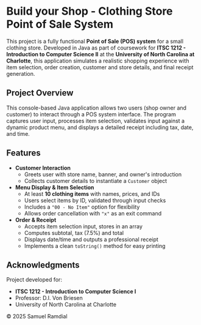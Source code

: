 # Build your Shop - Clothing Store Point of Sale System 
This project is a fully functional **Point of Sale (POS) system** for a small clothing store. Developed in Java as part of coursework for **ITSC 1212 - Introduction to Computer Science II** at the **University of North Carolina at Charlotte**, this application simulates a realistic shopping experience with item selection, order creation, customer and store details, and final receipt generation. 
## Project Overview 
This console-based Java application allows two users (shop owner and customer) to interact through a POS system interface. The program captures user input, processes item selection, validates input against a dynamic product menu, and displays a detailed receipt including tax, date, and time. 
## Features 
- **Customer Interaction**
  - Greets user with store name, banner, and owner's introduction
  - Collects customer details to instantiate a `Customer` object
- **Menu Display & Item Selection**
  - At least **10 clothing items** with names, prices, and IDs
  - Users select items by ID, validated through input checks
  - Includes a `"00 - No Item"` option for flexibility
  - Allows order cancellation with `"x"` as an exit command
- **Order & Receipt**
  - Accepts item selection input, stores in an array
  - Computes subtotal, tax (7.5%) and total
  - Displays date/time and outputs a professional receipt
  - Implements a clean `toString()` method for easy printing
## Acknowledgments 
Project developed for: 
- **ITSC 1212 - Introduction to Computer Science I**
- Professor: D.I. Von Briesen
- University of North Carolina at Charlotte
  
© 2025 Samuel Ramdial

